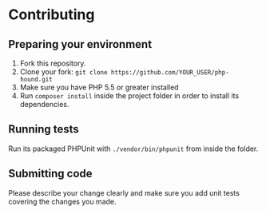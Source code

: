 # Contributing

## Preparing your environment
1. Fork this repository.
2. Clone your fork: `git clone https://github.com/YOUR_USER/php-hound.git`
3. Make sure you have PHP 5.5 or greater installed
4. Run `composer install` inside the project folder in order to install its
   dependencies.

## Running tests

Run its packaged PHPUnit with `./vendor/bin/phpunit` from inside the folder.

## Submitting code

Please describe your change clearly and make sure you add unit tests covering
the changes you made.
